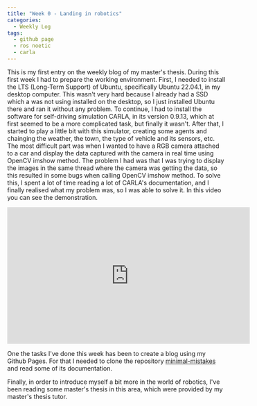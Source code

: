 ```yaml
---
title: "Week 0 - Landing in robotics"
categories:
  - Weekly Log
tags:
  - github page
  - ros noetic
  - carla
---
```


This is my first entry on the weekly blog of my master's thesis. During this first week I had to prepare the working environment. 
First, I needed to install the LTS (Long-Term Support) of Ubuntu, specifically Ubuntu 22.04.1, in my desktop computer. This wasn't very hard because I already had a SSD which a was not using installed on the desktop, so I just installed Ubuntu there and ran it without any problem.
To continue, I had to install the software for self-driving simulation CARLA, in its version 0.9.13, which at first seemed to be a more complicated task, but finally it wasn't. 
After that, I started to play a little bit with this simulator, creating some agents and chainging the weather, the town, the type of vehicle and its sensors, etc. The most difficult part was when I wanted to have a RGB camera attached to a car and display the data captured with the camera in real time using OpenCV imshow method. The problem I had was that I was trying to display the images in the same thread where the camera was getting the data, so this resulted in some bugs when calling OpenCV imshow method.
To solve this, I spent a lot of time reading a lot of CARLA's documentation, and I finally realised what my problem was, so I was able to solve it. In this video you can see the demonstration.

<iframe width="560" height="315" src="https://www.youtube.com/embed/ma7VWEXHIbY" title="YouTube video player" frameborder="0" allow="accelerometer; autoplay; clipboard-write; encrypted-media; gyroscope; picture-in-picture" allowfullscreen></iframe>

One the tasks I've done this week has been to create a blog using my Github Pages. For that I needed to clone the repository [minimal-mistakes](https://github.com/mmistakes/minimal-mistakes) and read some of its documentation.

Finally, in order to introduce myself a bit more in the world of robotics, I've been reading some master's thesis in this area, which were provided by my master's thesis tutor.